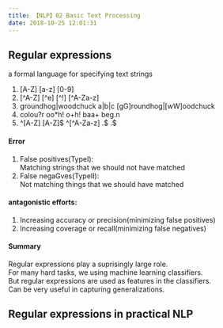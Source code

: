 ```yaml
---
title: 【NLP】02 Basic Text Processing
date: 2018-10-25 12:01:31
---
```


## Regular expressions

a formal language for specifying text strings
1. [A-Z] [a-z] [0-9]
2. [^A-Z] [^e] [^!] [^A-Za-z]
3. groundhog|woodchuck a|b|c [gG]roundhog|[wW]oodchuck
4. colou?r oo*h! o+h! baa+ beg.n
5. ^[A-Z] [A-Z]$ ^[^A-Za-z] \.$ .$

#### Error
1. False positives(TypeI):<br/>
Matching strings that we should not have matched
2. False negaGves(TypeII):<br/>
Not matching things that we should have matched

#### antagonistic efforts:
1. Increasing accuracy or precision(minimizing false positives)
2. Increasing coverage or recall(minimizing false negatives)

#### Summary
Regular expressions play a suprisingly large role.<br/>
For many hard tasks, we using machine learning classifiers.<br/>
But regular expressions are used as features in the classifiers.<br/>
Can be very useful  in capturing generalizations.<br/>

## Regular expressions in practical NLP
